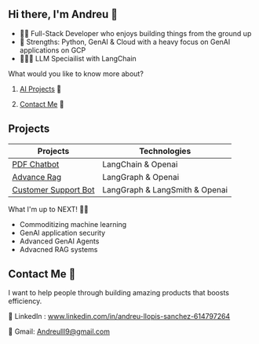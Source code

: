 ## Hi there, I'm Andreu 👋

* 👨‍💻 Full-Stack Developer who enjoys building things from the ground up
* 💪 Strengths: Python, GenAI & Cloud with a heavy focus on GenAI applications on GCP
* 👨🏽‍💻 LLM Speciailist with LangChain
  
What would you like to know more about?

1. [AI Projects](#projects) 👷

2. [Contact Me](#contact-me) 📧


## Projects

| Projects                       | Technologies             |
|------------------------|------------------------|
| [PDF Chatbot](https://github.com/PrMestizo/PDF-Chatbot)   | LangChain  &  Openai             |
| [Advance Rag](https://github.com/PrMestizo/Advanced-RAG-LangChain)   |  LangGraph & Openai       |
| [Customer Support Bot](https://github.com/PrMestizo/Customer-Support-Bot)   |  LangGraph & LangSmith & Openai           |

What I'm up to NEXT! 🤔💭
* Commoditizing machine learning
* GenAI application security
* Advanced GenAI Agents
* Advacned RAG systems

## Contact Me 📮

I want to help people through building amazing products that boosts efficiency.

🔗 LinkedIn : www.linkedin.com/in/andreu-llopis-sanchez-614797264

📩 Gmail: Andreulll9@gmail.com

